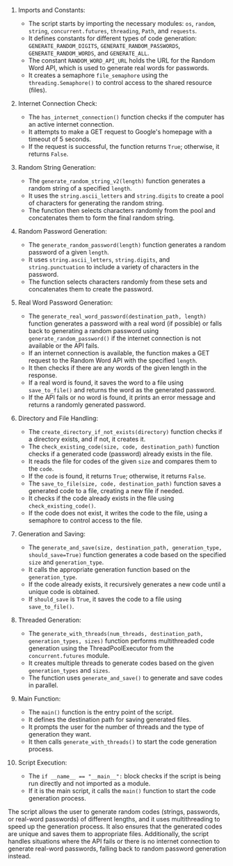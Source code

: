 1. Imports and Constants:
   - The script starts by importing the necessary modules: `os`, `random`, `string`, `concurrent.futures`, `threading`, `Path`, and `requests`.
   - It defines constants for different types of code generation: `GENERATE_RANDOM_DIGITS`, `GENERATE_RANDOM_PASSWORDS`, `GENERATE_RANDOM_WORDS`, and `GENERATE_ALL`.
   - The constant `RANDOM_WORD_API_URL` holds the URL for the Random Word API, which is used to generate real words for passwords.
   - It creates a semaphore `file_semaphore` using the `threading.Semaphore()` to control access to the shared resource (files).

2. Internet Connection Check:
   - The `has_internet_connection()` function checks if the computer has an active internet connection.
   - It attempts to make a GET request to Google's homepage with a timeout of 5 seconds.
   - If the request is successful, the function returns `True`; otherwise, it returns `False`.

3. Random String Generation:
   - The `generate_random_string_v2(length)` function generates a random string of a specified `length`.
   - It uses the `string.ascii_letters` and `string.digits` to create a pool of characters for generating the random string.
   - The function then selects characters randomly from the pool and concatenates them to form the final random string.

4. Random Password Generation:
   - The `generate_random_password(length)` function generates a random password of a given `length`.
   - It uses `string.ascii_letters`, `string.digits`, and `string.punctuation` to include a variety of characters in the password.
   - The function selects characters randomly from these sets and concatenates them to create the password.

5. Real Word Password Generation:
   - The `generate_real_word_password(destination_path, length)` function generates a password with a real word (if possible) or falls back to generating a random password using `generate_random_password()` if the internet connection is not available or the API fails.
   - If an internet connection is available, the function makes a GET request to the Random Word API with the specified `length`.
   - It then checks if there are any words of the given length in the response.
   - If a real word is found, it saves the word to a file using `save_to_file()` and returns the word as the generated password.
   - If the API fails or no word is found, it prints an error message and returns a randomly generated password.

6. Directory and File Handling:
   - The `create_directory_if_not_exists(directory)` function checks if a directory exists, and if not, it creates it.
   - The `check_existing_code(size, code, destination_path)` function checks if a generated code (password) already exists in the file.
   - It reads the file for codes of the given `size` and compares them to the `code`.
   - If the `code` is found, it returns `True`; otherwise, it returns `False`.
   - The `save_to_file(size, code, destination_path)` function saves a generated code to a file, creating a new file if needed.
   - It checks if the code already exists in the file using `check_existing_code()`.
   - If the code does not exist, it writes the code to the file, using a semaphore to control access to the file.

7. Generation and Saving:
   - The `generate_and_save(size, destination_path, generation_type, should_save=True)` function generates a code based on the specified `size` and `generation_type`.
   - It calls the appropriate generation function based on the `generation_type`.
   - If the code already exists, it recursively generates a new code until a unique code is obtained.
   - If `should_save` is `True`, it saves the code to a file using `save_to_file()`.

8. Threaded Generation:
   - The `generate_with_threads(num_threads, destination_path, generation_types, sizes)` function performs multithreaded code generation using the ThreadPoolExecutor from the `concurrent.futures` module.
   - It creates multiple threads to generate codes based on the given `generation_types` and `sizes`.
   - The function uses `generate_and_save()` to generate and save codes in parallel.

9. Main Function:
   - The `main()` function is the entry point of the script.
   - It defines the destination path for saving generated files.
   - It prompts the user for the number of threads and the type of generation they want.
   - It then calls `generate_with_threads()` to start the code generation process.

10. Script Execution:
    - The `if __name__ == "__main__":` block checks if the script is being run directly and not imported as a module.
    - If it is the main script, it calls the `main()` function to start the code generation process.

The script allows the user to generate random codes (strings, passwords, or real-word passwords) of different lengths, and it uses multithreading to speed up the generation process. It also ensures that the generated codes are unique and saves them to appropriate files. Additionally, the script handles situations where the API fails or there is no internet connection to generate real-word passwords, falling back to random password generation instead.
